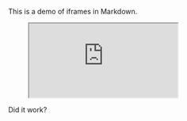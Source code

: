 This is a demo of iframes in Markdown.

<!-- Let's see if embedding inside a Div works -->

<figure><iframe src="https://www.w3cschools.com/" title="Let's Test iFrames in Markdown"></iframe></figure>

Did it work?
